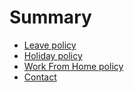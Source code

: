 # Summary

- [Leave policy](./Leave_policy.md)
- [Holiday policy](./Holiday_policy.md)
- [Work From Home policy](./WFH_policy.md)
- [Contact](./contact.md)
